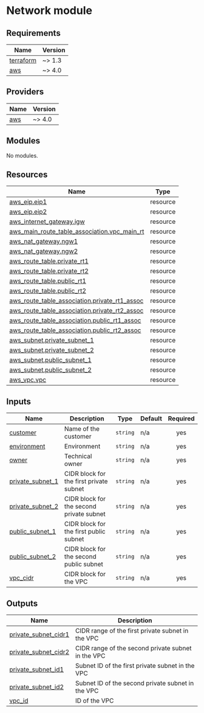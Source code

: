 
# Network module

<!-- BEGIN_TF_DOCS -->
## Requirements

| Name | Version |
|------|---------|
| <a name="requirement_terraform"></a> [terraform](#requirement\_terraform) | ~> 1.3 |
| <a name="requirement_aws"></a> [aws](#requirement\_aws) | ~> 4.0 |

## Providers

| Name | Version |
|------|---------|
| <a name="provider_aws"></a> [aws](#provider\_aws) | ~> 4.0 |

## Modules

No modules.

## Resources

| Name | Type |
|------|------|
| [aws_eip.eip1](https://registry.terraform.io/providers/hashicorp/aws/latest/docs/resources/eip) | resource |
| [aws_eip.eip2](https://registry.terraform.io/providers/hashicorp/aws/latest/docs/resources/eip) | resource |
| [aws_internet_gateway.igw](https://registry.terraform.io/providers/hashicorp/aws/latest/docs/resources/internet_gateway) | resource |
| [aws_main_route_table_association.vpc_main_rt](https://registry.terraform.io/providers/hashicorp/aws/latest/docs/resources/main_route_table_association) | resource |
| [aws_nat_gateway.ngw1](https://registry.terraform.io/providers/hashicorp/aws/latest/docs/resources/nat_gateway) | resource |
| [aws_nat_gateway.ngw2](https://registry.terraform.io/providers/hashicorp/aws/latest/docs/resources/nat_gateway) | resource |
| [aws_route_table.private_rt1](https://registry.terraform.io/providers/hashicorp/aws/latest/docs/resources/route_table) | resource |
| [aws_route_table.private_rt2](https://registry.terraform.io/providers/hashicorp/aws/latest/docs/resources/route_table) | resource |
| [aws_route_table.public_rt1](https://registry.terraform.io/providers/hashicorp/aws/latest/docs/resources/route_table) | resource |
| [aws_route_table.public_rt2](https://registry.terraform.io/providers/hashicorp/aws/latest/docs/resources/route_table) | resource |
| [aws_route_table_association.private_rt1_assoc](https://registry.terraform.io/providers/hashicorp/aws/latest/docs/resources/route_table_association) | resource |
| [aws_route_table_association.private_rt2_assoc](https://registry.terraform.io/providers/hashicorp/aws/latest/docs/resources/route_table_association) | resource |
| [aws_route_table_association.public_rt1_assoc](https://registry.terraform.io/providers/hashicorp/aws/latest/docs/resources/route_table_association) | resource |
| [aws_route_table_association.public_rt2_assoc](https://registry.terraform.io/providers/hashicorp/aws/latest/docs/resources/route_table_association) | resource |
| [aws_subnet.private_subnet_1](https://registry.terraform.io/providers/hashicorp/aws/latest/docs/resources/subnet) | resource |
| [aws_subnet.private_subnet_2](https://registry.terraform.io/providers/hashicorp/aws/latest/docs/resources/subnet) | resource |
| [aws_subnet.public_subnet_1](https://registry.terraform.io/providers/hashicorp/aws/latest/docs/resources/subnet) | resource |
| [aws_subnet.public_subnet_2](https://registry.terraform.io/providers/hashicorp/aws/latest/docs/resources/subnet) | resource |
| [aws_vpc.vpc](https://registry.terraform.io/providers/hashicorp/aws/latest/docs/resources/vpc) | resource |

## Inputs

| Name | Description | Type | Default | Required |
|------|-------------|------|---------|:--------:|
| <a name="input_customer"></a> [customer](#input\_customer) | Name of the customer | `string` | n/a | yes |
| <a name="input_environment"></a> [environment](#input\_environment) | Environment | `string` | n/a | yes |
| <a name="input_owner"></a> [owner](#input\_owner) | Technical owner | `string` | n/a | yes |
| <a name="input_private_subnet_1"></a> [private\_subnet\_1](#input\_private\_subnet\_1) | CIDR block for the first private subnet | `string` | n/a | yes |
| <a name="input_private_subnet_2"></a> [private\_subnet\_2](#input\_private\_subnet\_2) | CIDR block for the second private subnet | `string` | n/a | yes |
| <a name="input_public_subnet_1"></a> [public\_subnet\_1](#input\_public\_subnet\_1) | CIDR block for the first public subnet | `string` | n/a | yes |
| <a name="input_public_subnet_2"></a> [public\_subnet\_2](#input\_public\_subnet\_2) | CIDR block for the second public subnet | `string` | n/a | yes |
| <a name="input_vpc_cidr"></a> [vpc\_cidr](#input\_vpc\_cidr) | CIDR block for the VPC | `string` | n/a | yes |

## Outputs

| Name | Description |
|------|-------------|
| <a name="output_private_subnet_cidr1"></a> [private\_subnet\_cidr1](#output\_private\_subnet\_cidr1) | CIDR range of the first private subnet in the VPC |
| <a name="output_private_subnet_cidr2"></a> [private\_subnet\_cidr2](#output\_private\_subnet\_cidr2) | CIDR range of the second private subnet in the VPC |
| <a name="output_private_subnet_id1"></a> [private\_subnet\_id1](#output\_private\_subnet\_id1) | Subnet ID of the first private subnet in the VPC |
| <a name="output_private_subnet_id2"></a> [private\_subnet\_id2](#output\_private\_subnet\_id2) | Subnet ID of the second private subnet in the VPC |
| <a name="output_vpc_id"></a> [vpc\_id](#output\_vpc\_id) | ID of the VPC |
<!-- END_TF_DOCS -->